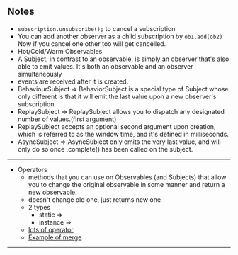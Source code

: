 Notes
--------


- `subscription.unsubscribe();` to cancel a subscription
- You can add another observer as a child subscription by `ob1.add(ob2)` Now if you cancel one other too will get cancelled.
- Hot/Cold/Warm Observables
- A Subject, in contrast to an observable, is simply an observer that's also able to emit values. It's both an observable and an observer simultaneously
- events are received after it is created.
- BehaviourSubject => BehaviorSubject is a special type of Subject whose only different is that it will emit the last value upon a new observer's subscription.
- ReplaySubject => ReplaySubject allows you to dispatch any designated number of values.(first argument)
- ReplaySubject accepts an optional second argument upon creation, which is referred to as the window time, and it's defined in milliseconds. 
- AsyncSubject => AsyncSubject only emits the very last value, and will only do so once .complete() has been called on the subject.


-------------

- Operators
    - methods that you can use on Observables (and Subjects) that allow you to change the original observable in some manner and return a new observable.
    - doesn't change old one, just returns new one
    - 2 types
        - static => 
        - instance => 
    - [lots of operator](http://reactivex.io/rxjs/manual/overview.html#categories-of-operators)
    - [Example of merge](https://coursetro.com/posts/code/150/RxJS-Operators-Tutorial---Learn-How-to-Transform-Observables)

---------

